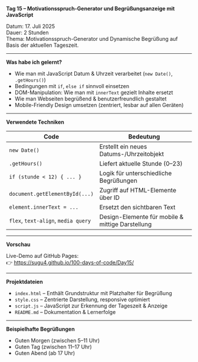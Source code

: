 **Tag 15 – Motivationsspruch-Generator und Begrüßungsanzeige mit JavaScript**

Datum: 17. Juli 2025  
Dauer: 2 Stunden  
Thema: Motivationsspruch-Generator und Dynamische Begrüßung auf Basis der aktuellen Tageszeit.

---

**Was habe ich gelernt?**

- Wie man mit JavaScript Datum & Uhrzeit verarbeitet (`new Date()`, `.getHours()`)
- Bedingungen mit `if`, `else if` sinnvoll einsetzen
- DOM-Manipulation: Wie man mit `innerText` gezielt Inhalte ersetzt
- Wie man Webseiten begrüßend & benutzerfreundlich gestaltet
- Mobile-Friendly Design umsetzen (zentriert, lesbar auf allen Geräten)

---

**Verwendete Techniken**

| Code                            | Bedeutung                                            |
|----------------------------------|-----------------------------------------------------|
| `new Date()`                     | Erstellt ein neues Datums-/Uhrzeitobjekt            |
| `.getHours()`                    | Liefert aktuelle Stunde (0–23)                      |
| `if (stunde < 12) { ... }`       | Logik für unterschiedliche Begrüßungen              |
| `document.getElementById(...)`   | Zugriff auf HTML-Elemente über ID                  |
| `element.innerText = ...`        | Ersetzt den sichtbaren Text                        |
| `flex`, `text-align`, `media query` | Design-Elemente für mobile & mittige Darstellung |

---

**Vorschau**

Live-Demo auf GitHub Pages:  
👉 https://sugu4.github.io/100-days-of-code/Day15/

---

**Projektdateien**

- `index.html` – Enthält Grundstruktur mit Platzhalter für Begrüßung
- `style.css` – Zentrierte Darstellung, responsive optimiert
- `script.js` – JavaScript zur Erkennung der Tageszeit & Anzeige
- `README.md` – Dokumentation & Lernerfolge

---

**Beispielhafte Begrüßungen**

- Guten Morgen (zwischen 5–11 Uhr)  
- Guten Tag (zwischen 11–17 Uhr)  
- Guten Abend (ab 17 Uhr)  
